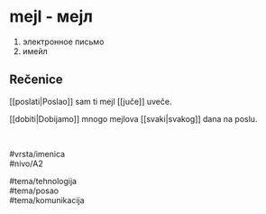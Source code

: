 # mejl - мејл

1. электронное письмо  
2. имейл

## Rečenice

[[poslati|Poslao]] sam ti mejl [[juče]] uveče.

[[dobiti|Dobijamo]] mnogo mejlova [[svaki|svakog]] dana na poslu.

<br>

#vrsta/imenica  
#nivo/A2  

#tema/tehnologija  
#tema/posao  
#tema/komunikacija
